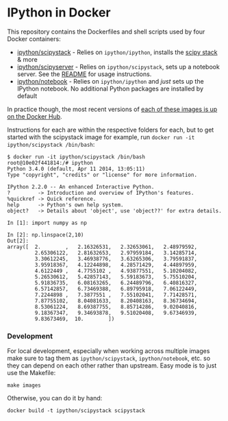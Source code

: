 IPython in Docker
=================

This repository contains the Dockerfiles and shell scripts used by four Docker
containers:

* [ipython/scipystack](scipystack) - Relies on `ipython/ipython`, installs the [scipy stack](http://www.scipy.org/stackspec.html) & more
* [ipython/scipyserver](scipyserver) - Relies on `ipython/scipystack`, sets up a notebook server. See the [README](scipyserver/README.md) for usage instructions.
* [ipython/notebook](notebook) - Relies on `ipython/ipython` and *just* sets up the IPython notebook. No additional Python packages are installed by default

In practice though, the most recent versions of [each of these images is up on the Docker Hub](https://hub.docker.com/u/ipython/).

Instructions for each are within the respective folders for each, but to get started with the scipystack image for example, run `docker run -it ipython/scipystack /bin/bash`:

```
$ docker run -it ipython/scipystack /bin/bash
root@10e02f441814:/# ipython
Python 3.4.0 (default, Apr 11 2014, 13:05:11)
Type "copyright", "credits" or "license" for more information.

IPython 2.2.0 -- An enhanced Interactive Python.
?         -> Introduction and overview of IPython's features.
%quickref -> Quick reference.
help      -> Python's own help system.
object?   -> Details about 'object', use 'object??' for extra details.

In [1]: import numpy as np

In [2]: np.linspace(2,10)
Out[2]:
array([  2.        ,   2.16326531,   2.32653061,   2.48979592,
         2.65306122,   2.81632653,   2.97959184,   3.14285714,
         3.30612245,   3.46938776,   3.63265306,   3.79591837,
         3.95918367,   4.12244898,   4.28571429,   4.44897959,
         4.6122449 ,   4.7755102 ,   4.93877551,   5.10204082,
         5.26530612,   5.42857143,   5.59183673,   5.75510204,
         5.91836735,   6.08163265,   6.24489796,   6.40816327,
         6.57142857,   6.73469388,   6.89795918,   7.06122449,
         7.2244898 ,   7.3877551 ,   7.55102041,   7.71428571,
         7.87755102,   8.04081633,   8.20408163,   8.36734694,
         8.53061224,   8.69387755,   8.85714286,   9.02040816,
         9.18367347,   9.34693878,   9.51020408,   9.67346939,
         9.83673469,  10.        ])
```

### Development

For local development, especially when working across multiple images make sure to tag them as `ipython/scipystack`, `ipython/notebook`, etc. so they can depend on each other rather than upstream. Easy mode is to just use the Makefile:

```
make images
```

Otherwise, you can do it by hand:

```
docker build -t ipython/scipystack scipystack
```
